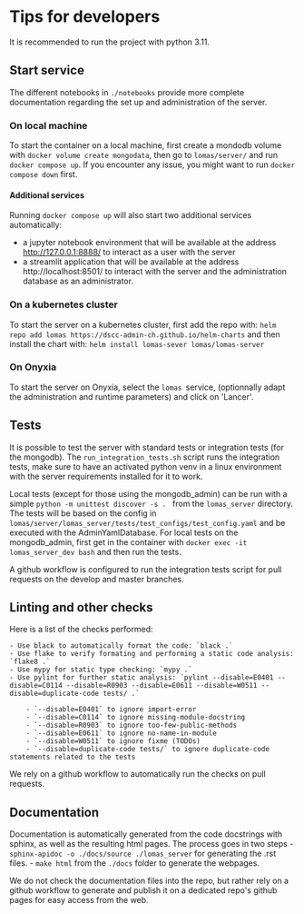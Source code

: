 # Tips for developers

It is recommended to run the project with python 3.11.

## Start service

The different notebooks in `./notebooks` provide more complete documentation regarding the set up and administration of the server.
### On local machine
To start the container on a local machine, first create a mondodb volume
with `docker volume create mongodata`, then go to `lomas/server/` and run `docker compose up`. 
If you encounter any issue, you might want to run `docker compose down` first.

#### Additional services
Running `docker compose up` will also start two additional services automatically:
- a jupyter notebook environment that will be available at the address http://127.0.0.1:8888/ to interact as a user with the server
- a streamlit application that will be available at the address http://localhost:8501/ to interact with the server and the administration database as an administrator.

### On a kubernetes cluster
To start the server on a kubernetes cluster, first add the repo with:
`helm repo add lomas https://dscc-admin-ch.github.io/helm-charts`
and then install the chart with:
`helm install lomas-sever lomas/lomas-server`

### On Onyxia
To start the server on Onyxia, select the `lomas `service, (optionnally adapt the administration and runtime parameters) and click on 'Lancer'.

## Tests

It is possible to test the server with standard tests or integration tests (for the mongodb).
The `run_integration_tests.sh` script runs the integration tests, make sure to have an activated python venv in a linux environment with the server requirements installed for it to work.

Local tests (except for those using the mongodb_admin) can be run with a simple `python -m unittest discover -s . ` from the `lomas_server` directory. The tests will be based on the config in `lomas/server/lomas_server/tests/test_configs/test_config.yaml` and be executed with the AdminYamlDatabase. 
For local tests on the mongodb_admin, first get in the container with `docker exec -it lomas_server_dev bash` and then run the tests.


A github workflow is configured to run the integration tests script for pull requests on the develop and master branches.

## Linting and other checks

Here is a list of the checks performed:

    - Use black to automatically format the code: `black .`
    - Use flake to verify formating and performing a static code analysis: `flake8 .`
    - Use mypy for static type checking: `mypy .`
    - Use pylint for further static analysis: `pylint --disable=E0401 --disable=C0114 --disable=R0903 --disable=E0611 --disable=W0511 --disable=duplicate-code tests/ .`
    
        - `--disable=E0401` to ignore import-error
        - `--disable=C0114` to ignore missing-module-docstring
        - `--disable=R0903` to ignore too-few-public-methods
        - `--disable=E0611` to ignore no-name-in-module
        - `--disable=W0511` to ignore fixme (TODOs)
        - `--disable=duplicate-code tests/` to ignore duplicate-code statements related to the tests
        
We rely on a github workflow to automatically run the checks on pull requests.

## Documentation

Documentation is automatically generated from the code docstrings with sphinx, as well as the resulting html pages.
The process goes in two steps
    - `sphinx-apidoc -o ./docs/source ./lomas_server` for generating the .rst files.
    - `make html` from the `./docs` folder to generate the webpages.

We do not check the documentation files into the repo, but rather rely on a github workflow to generate and publish it 
on a dedicated repo's github pages for easy access from the web.
